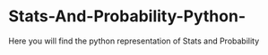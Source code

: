 # Stats-And-Probability-Python-
Here you will find the python representation of Stats and Probability 
